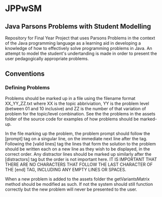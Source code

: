 # JPPwSM   
## Java Parsons Problems with Student Modelling   

Repository for Final Year Project that uses Parsons Problems in the context of the Java programming language as a learning aid in developing a knowledge of how to effectively solve programming problems in Java. An attempt to model the student's undertanding is made in order to present the user pedagogically appropriate problems.

## Conventions   

### Defining Problems   

Problems should be marked up in a file using the filename format XX\_YY\_ZZ.txt where XX is the topic abbriviation, YY is the problem level (between 01 and 10 inclusive) and ZZ is the number of that variation of problem for the topic/level combination. See the the problems in the assets folder of the source code for examples of how problems should be marked-up.

In the file marking up the problem, the problem prompt should follow the [prompt] tag on a singular line, on the immediate next line after the tag. Following the [valid lines] tag the lines that form the solution to the problem should be written each on a new line as they wish to be displayed, in the correct order. Any distractor lines should be marked up similarly after the [distractors] tag but the order is not important here. IT IS IMPORTANT THAT THERE ARE NO CHARACTERS THAT FOLLOW THE LAST CHARACTER OF THE [end] TAG, INCLUDING ANY EMPTY LINES OR SPACES.

When a new problem is added to the assets folder the getVariantsMatrix method should be modified as such. If not the system should still function correctly but the new problem will never be presented to the user.
